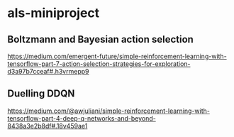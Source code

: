 # als-miniproject

## Boltzmann and Bayesian action selection
https://medium.com/emergent-future/simple-reinforcement-learning-with-tensorflow-part-7-action-selection-strategies-for-exploration-d3a97b7cceaf#.h3vrmepp9

## Duelling DDQN
https://medium.com/@awjuliani/simple-reinforcement-learning-with-tensorflow-part-4-deep-q-networks-and-beyond-8438a3e2b8df#.18v459ae1
